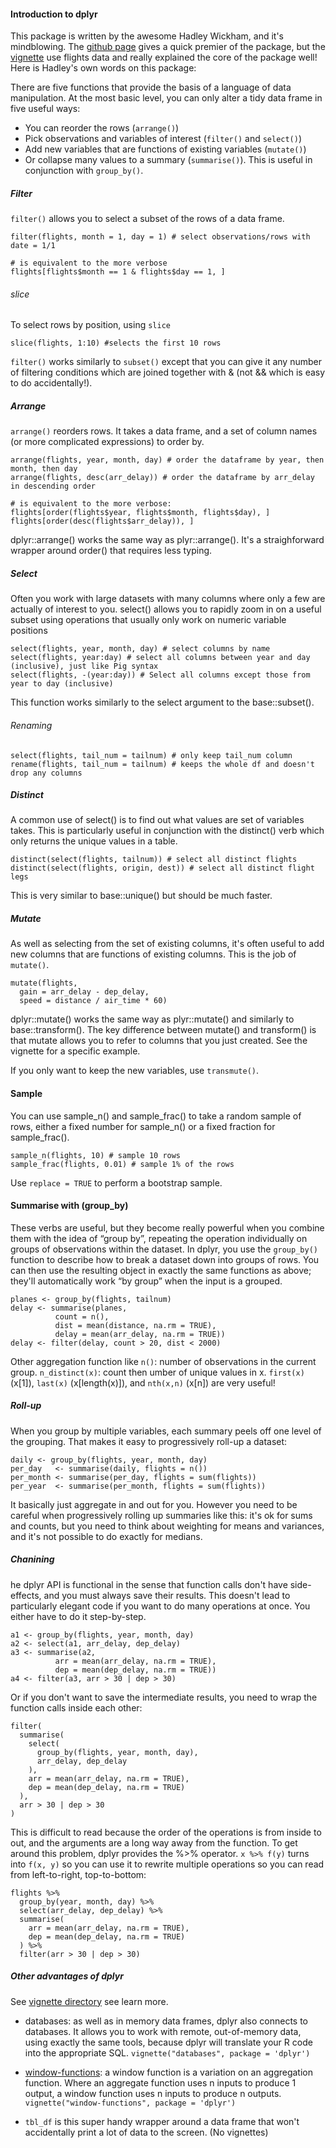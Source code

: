 #### Introduction to dplyr

This package is written by the awesome Hadley Wickham, and it's mindblowing. The [github page] gives a quick premier of the package, but the [vignette] use flights data and really explained the core of the package well! Here is Hadley's own words on this package:

There are five functions that provide the basis of a language of data manipulation. At the most basic level, you can only alter a tidy data frame in five useful ways: 

* You can reorder the rows (`arrange()`)
* Pick observations and variables of interest (`filter()` and `select()`) 
* Add new variables that are functions of existing variables (`mutate()`) 
* Or collapse many values to a summary (`summarise()`). This is useful in conjunction with `group_by()`.

##### Filter
`filter()` allows you to select a subset of the rows of a data frame.
```{r}
filter(flights, month = 1, day = 1) # select observations/rows with date = 1/1

# is equivalent to the more verbose
flights[flights$month == 1 & flights$day == 1, ]
```

###### slice 
To select rows by position, using `slice`
```{r}
slice(flights, 1:10) #selects the first 10 rows
```

`filter()` works similarly to `subset()` except that you can give it any number of filtering conditions which are joined together with & (not && which is easy to do accidentally!).

##### Arrange

`arrange()` reorders rows. It takes a data frame, and a set of column names (or more complicated expressions) to order by.

```{r}
arrange(flights, year, month, day) # order the dataframe by year, then month, then day
arrange(flights, desc(arr_delay)) # order the dataframe by arr_delay in descending order

# is equivalent to the more verbose:
flights[order(flights$year, flights$month, flights$day), ]
flights[order(desc(flights$arr_delay)), ]
```
dplyr::arrange() works the same way as plyr::arrange(). It's a straighforward wrapper around order() that requires less typing.

##### Select
Often you work with large datasets with many columns where only a few are actually of interest to you. select() allows you to rapidly zoom in on a useful subset using operations that usually only work on numeric variable positions

```{r}
select(flights, year, month, day) # select columns by name
select(flights, year:day) # select all columns between year and day (inclusive), just like Pig syntax
select(flights, -(year:day)) # Select all columns except those from year to day (inclusive)
```

This function works similarly to the select argument to the base::subset().

###### Renaming
```{r}
select(flights, tail_num = tailnum) # only keep tail_num column
rename(flights, tail_num = tailnum) # keeps the whole df and doesn't drop any columns
```

##### Distinct
A common use of select() is to find out what values are set of variables takes. This is particularly useful in conjunction with the distinct() verb which only returns the unique values in a table.

```{r}
distinct(select(flights, tailnum)) # select all distinct flights
distinct(select(flights, origin, dest)) # select all distinct flight legs
```

This is very similar to base::unique() but should be much faster.

##### Mutate
As well as selecting from the set of existing columns, it's often useful to add new columns that are functions of existing columns. This is the job of `mutate()`.

```{r}
mutate(flights,
  gain = arr_delay - dep_delay,
  speed = distance / air_time * 60)
```

dplyr::mutate() works the same way as plyr::mutate() and similarly to base::transform(). The key difference between mutate() and transform() is that mutate allows you to refer to columns that you just created. See the vignette for a specific example.

If you only want to keep the new variables, use `transmute()`.

#### Sample
You can use sample_n() and sample_frac() to take a random sample of rows, either a fixed number for sample_n() or a fixed fraction for sample_frac().

```{r}
sample_n(flights, 10) # sample 10 rows
sample_frac(flights, 0.01) # sample 1% of the rows
```

Use `replace = TRUE` to perform a bootstrap sample.

#### Summarise with (group_by)
These verbs are useful, but they become really powerful when you combine them with the idea of “group by”, repeating the operation individually on groups of observations within the dataset. In dplyr, you use the `group_by()` function to describe how to break a dataset down into groups of rows. You can then use the resulting object in exactly the same functions as above; they'll automatically work “by group” when the input is a grouped.

```{r}
planes <- group_by(flights, tailnum)
delay <- summarise(planes,
		  count = n(),
		  dist = mean(distance, na.rm = TRUE),
		  delay = mean(arr_delay, na.rm = TRUE))
delay <- filter(delay, count > 20, dist < 2000)
```
Other aggregation function like `n()`: number of observations in the current group. `n_distinct(x)`: count then umber of unique values in x. `first(x)` (x[1]), `last(x)` (x[length(x)]), and `nth(x,n)` (x[n]) are very useful!

##### Roll-up
When you group by multiple variables, each summary peels off one level of the grouping. That makes it easy to progressively roll-up a dataset:

```{r}
daily <- group_by(flights, year, month, day)
per_day   <- summarise(daily, flights = n())
per_month <- summarise(per_day, flights = sum(flights))
per_year  <- summarise(per_month, flights = sum(flights))
```
It basically just aggregate in and out for you. However you need to be careful when progressively rolling up summaries like this: it's ok for sums and counts, but you need to think about weighting for means and variances, and it's not possible to do exactly for medians.

##### Chanining
he dplyr API is functional in the sense that function calls don't have side-effects, and you must always save their results. This doesn't lead to particularly elegant code if you want to do many operations at once. You either have to do it step-by-step.

```{r}
a1 <- group_by(flights, year, month, day)
a2 <- select(a1, arr_delay, dep_delay)
a3 <- summarise(a2,
		  arr = mean(arr_delay, na.rm = TRUE),
		  dep = mean(dep_delay, na.rm = TRUE))
a4 <- filter(a3, arr > 30 | dep > 30)
```

Or if you don't want to save the intermediate results, you need to wrap the function calls inside each other:

```{r}
filter(
  summarise(
    select(
      group_by(flights, year, month, day),
      arr_delay, dep_delay
    ),
    arr = mean(arr_delay, na.rm = TRUE),
    dep = mean(dep_delay, na.rm = TRUE)
  ),
  arr > 30 | dep > 30
)
```

This is difficult to read because the order of the operations is from inside to out, and the arguments are a long way away from the function. To get around this problem, dplyr provides the %>% operator. `x %>% f(y)` turns into `f(x, y)` so you can use it to rewrite multiple operations so you can read from left-to-right, top-to-bottom:

```{r}
flights %>%
  group_by(year, month, day) %>%
  select(arr_delay, dep_delay) %>%
  summarise(
    arr = mean(arr_delay, na.rm = TRUE),
    dep = mean(dep_delay, na.rm = TRUE)
  ) %>%
  filter(arr > 30 | dep > 30)
```

##### Other advantages of dplyr

See [vignette directory] see learn more.

* databases: as well as in memory data frames, dplyr also connects to databases. It allows you to work with remote, out-of-memory data, using exactly the same tools, because dplyr will translate your R code into the appropriate SQL. `vignette("databases", package = 'dplyr')`

* [window-functions]: a window function is a variation on an aggregation function. Where an aggregate function uses n inputs to produce 1 output, a window function uses n inputs to produce n outputs. `vignette("window-functions", package = 'dplyr')`

* `tbl_df` is this super handy wrapper around a data frame that won't accidentally print a lot of data to the screen. (No vignettes)

[github page]: https://github.com/hadley/dplyr
[vignette]: file:///Library/Frameworks/R.framework/Versions/3.1/Resources/library/dplyr/doc/introduction.html
[vignette directory]: https://github.com/hadley/dplyr/tree/master/vignettes
[window-functions]: file:///Library/Frameworks/R.framework/Versions/3.1/Resources/library/dplyr/doc/window-functions.html
[databases]: file:///Library/Frameworks/R.framework/Versions/3.1/Resources/library/dplyr/doc/databases.html